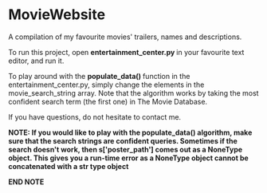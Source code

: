 # MovieWebsite
A compilation of my favourite movies' trailers, names and descriptions.

To run this project, open <b> entertainment_center.py </b> in your favourite
text editor, and run it. 

To play around with the <b> populate_data() </b> function in the
entertainment_center.py, simply change the elements in the
movie_search_string array. Note that the algorithm works by taking
the most confident search term (the first one) in The Movie Database.

If you have questions, do not hesitate to contact me.



<b> NOTE:<b>
If you would like to play with the populate_data() algorithm, make sure that 
the search strings are confident queries. Sometimes if the search doesn't work,
then <b> s['poster_path'] </b> comes out as a NoneType object. This gives you
a run-time error as a NoneType object cannot be concatenated with a str type 
object

<b> END NOTE </b> 
